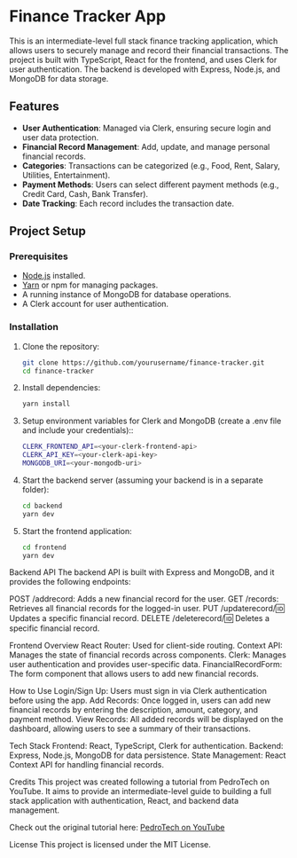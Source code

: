 # Finance Tracker App

This is an intermediate-level full stack finance tracking application, which allows users to securely manage and record their financial transactions. The project is built with TypeScript, React for the frontend, and uses Clerk for user authentication. The backend is developed with Express, Node.js, and MongoDB for data storage.

## Features

- **User Authentication**: Managed via Clerk, ensuring secure login and user data protection.
- **Financial Record Management**: Add, update, and manage personal financial records.
- **Categories**: Transactions can be categorized (e.g., Food, Rent, Salary, Utilities, Entertainment).
- **Payment Methods**: Users can select different payment methods (e.g., Credit Card, Cash, Bank Transfer).
- **Date Tracking**: Each record includes the transaction date.

## Project Setup

### Prerequisites

- [Node.js](https://nodejs.org/) installed.
- [Yarn](https://yarnpkg.com/) or npm for managing packages.
- A running instance of MongoDB for database operations.
- A Clerk account for user authentication.

### Installation

1. Clone the repository:
   ```bash
   git clone https://github.com/yourusername/finance-tracker.git
   cd finance-tracker
   
2. Install dependencies:
   ```bash
   yarn install
   
3. Setup environment variables for Clerk and MongoDB (create a .env file and include your credentials)::
   ```bash
   CLERK_FRONTEND_API=<your-clerk-frontend-api>
   CLERK_API_KEY=<your-clerk-api-key>
   MONGODB_URI=<your-mongodb-uri>

4. Start the backend server (assuming your backend is in a separate folder):
   ```bash
   cd backend
   yarn dev

5. Start the frontend application:
   ```bash
   cd frontend
   yarn dev

Backend API
The backend API is built with Express and MongoDB, and it provides the following endpoints:

POST /addrecord: Adds a new financial record for the user.
GET /records: Retrieves all financial records for the logged-in user.
PUT /updaterecord/:id: Updates a specific financial record.
DELETE /deleterecord/:id: Deletes a specific financial record.


Frontend Overview
React Router: Used for client-side routing.
Context API: Manages the state of financial records across components.
Clerk: Manages user authentication and provides user-specific data.
FinancialRecordForm: The form component that allows users to add new financial records.


How to Use
Login/Sign Up: Users must sign in via Clerk authentication before using the app.
Add Records: Once logged in, users can add new financial records by entering the description, amount, category, and payment method.
View Records: All added records will be displayed on the dashboard, allowing users to see a summary of their transactions.


Tech Stack
Frontend: React, TypeScript, Clerk for authentication.
Backend: Express, Node.js, MongoDB for data persistence.
State Management: React Context API for handling financial records.


Credits
This project was created following a tutorial from PedroTech on YouTube. It aims to provide an intermediate-level guide to building a full stack application with authentication, React, and backend data management.

Check out the original tutorial here: [PedroTech on YouTube](https://www.youtube.com/@PedroTechnologies?app=desktop)

License
This project is licensed under the MIT License.
